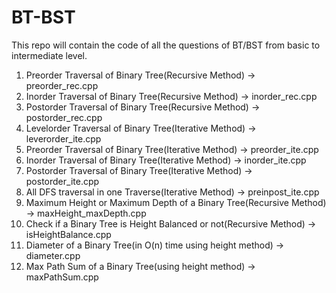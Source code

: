 # BT-BST
This repo will contain the code of all the questions of BT/BST from basic to intermediate level.


1. Preorder Traversal of Binary Tree(Recursive Method) -> preorder_rec.cpp
2. Inorder Traversal of Binary Tree(Recursive Method) -> inorder_rec.cpp
3. Postorder Traversal of Binary Tree(Recursive Method) -> postorder_rec.cpp
4. Levelorder Traversal of Binary Tree(Iterative Method) -> leverorder_ite.cpp
5. Preorder Traversal of Binary Tree(Iterative Method) -> preorder_ite.cpp
6. Inorder Traversal of Binary Tree(Iterative Method) -> inorder_ite.cpp
7. Postorder Traversal of Binary Tree(Iterative Method) -> postorder_ite.cpp
8. All DFS traversal in one Traverse(Iterative Method) -> preinpost_ite.cpp
9. Maximum Height or Maximum Depth of a Binary Tree(Recursive Method) -> maxHeight_maxDepth.cpp
10. Check if a Binary Tree is Height Balanced or not(Recursive Method) -> isHeightBalance.cpp
11. Diameter of a Binary Tree(in O(n) time using height method) -> diameter.cpp
12. Max Path Sum of a Binary Tree(using height method) -> maxPathSum.cpp